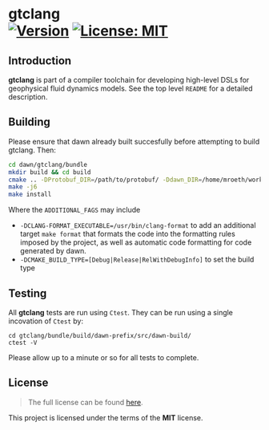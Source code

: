 gtclang <br/> <a target="_blank" href="http://semver.org">![Version][Version.Badge]</a><!-- <a target="_blank" href="https://travis-ci.org/MeteoSwiss-APN/gtclang">![Travis status][TravisCI.Badge]</a>--> <a target="_blank" href="https://opensource.org/licenses/MIT">![License: MIT][MIT.License]</a>
===========

## Introduction

**gtclang** is part of a compiler toolchain for developing high-level DSLs for geophysical fluid dynamics models. See the top level `README` for a detailed description.

## Building

Please ensure that dawn already built succesfully before attempting to build gtclang. Then:

```bash
cd dawn/gtclang/bundle
mkdir build && cd build
cmake .. -DProtobuf_DIR=/path/to/protobuf/ -Ddawn_DIR=/home/mroeth/workspace/dawn/dawn/bundle/install/cmake #ADDITIONAL_FLAGS#
make -j6
make install
```

Where the `ADDITIONAL_FAGS` may include

* `-DCLANG-FORMAT_EXECUTABLE=/usr/bin/clang-format` to add an additional target `make format` that formats the code into the formatting rules imposed by the project, as well as automatic code formatting for code generated by dawn.
* `-DCMAKE_BUILD_TYPE=[Debug|Release|RelWithDebugInfo]` to set the build type 

## Testing

All **gtclang** tests are run using `Ctest`. They can be run using a single incovation of `Ctest` by:

```
cd gtclang/bundle/build/dawn-prefix/src/dawn-build/
ctest -V
```

Please allow up to a minute or so for all tests to complete.

## License

> The full license can be found [here](https://opensource.org/licenses/MIT).

This project is licensed under the terms of the **MIT** license.

<!-- Links -->
[Documentation.Badge]: https://img.shields.io/badge/documentation-link-blue.svg
[MIT.License]: https://img.shields.io/badge/License-MIT-blue.svg
[Version.Badge]: https://badge.fury.io/gh/MeteoSwiss-APN%2Fgtclang.svg
